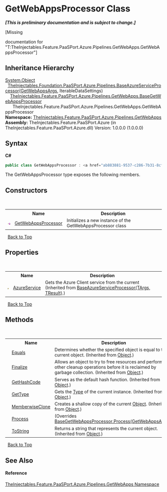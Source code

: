 # GetWebAppsProcessor Class
 _**\[This is preliminary documentation and is subject to change.\]**_

\[Missing <summary> documentation for "T:TheInjectables.Feature.PaaSPort.Azure.Pipelines.GetWebApps.GetWebAppsProcessor"\]


## Inheritance Hierarchy
<a href="http://msdn2.microsoft.com/en-us/library/e5kfa45b" target="_blank">System.Object</a><br />&nbsp;&nbsp;<a href="49efdfd6-9da7-18ec-99a8-53fee1673041">TheInjectables.Foundation.PaaSPort.Azure.Pipelines.BaseAzureServiceProcessor</a>(<a href="a7ae9983-68d9-dded-614d-c9c75d4c65d5">GetWebAppsArgs</a>, IterableDataSettings)<br />&nbsp;&nbsp;&nbsp;&nbsp;<a href="ab883881-9537-c286-7b31-8cf715c8fc05">TheInjectables.Feature.PaaSPort.Azure.Pipelines.GetWebApps.BaseGetWebAppsProcessor</a><br />&nbsp;&nbsp;&nbsp;&nbsp;&nbsp;&nbsp;TheInjectables.Feature.PaaSPort.Azure.Pipelines.GetWebApps.GetWebAppsProcessor<br />
**Namespace:**&nbsp;<a href="2e94f1aa-261f-e92b-09e7-dd283057945e">TheInjectables.Feature.PaaSPort.Azure.Pipelines.GetWebApps</a><br />**Assembly:**&nbsp;TheInjectables.Feature.PaaSPort.Azure (in TheInjectables.Feature.PaaSPort.Azure.dll) Version: 1.0.0.0 (1.0.0.0)

## Syntax

**C#**<br />
``` C#
public class GetWebAppsProcessor : <a href="ab883881-9537-c286-7b31-8cf715c8fc05">BaseGetWebAppsProcessor</a>
```

The GetWebAppsProcessor type exposes the following members.


## Constructors
&nbsp;<table><tr><th></th><th>Name</th><th>Description</th></tr><tr><td>![Public method](media/pubmethod.gif "Public method")</td><td><a href="8565e39f-52cd-6404-3809-b110153b0569">GetWebAppsProcessor</a></td><td>
Initializes a new instance of the GetWebAppsProcessor class</td></tr></table>&nbsp;
<a href="#getwebappsprocessor-class">Back to Top</a>

## Properties
&nbsp;<table><tr><th></th><th>Name</th><th>Description</th></tr><tr><td>![Protected property](media/protproperty.gif "Protected property")</td><td><a href="99f6902b-b8a3-d1b5-0a26-43f5603f7300">AzureService</a></td><td>
Gets the Azure Client service from the current 
 (Inherited from <a href="49efdfd6-9da7-18ec-99a8-53fee1673041">BaseAzureServiceProcessor(TArgs, TResult)</a>.)</td></tr></table>&nbsp;
<a href="#getwebappsprocessor-class">Back to Top</a>

## Methods
&nbsp;<table><tr><th></th><th>Name</th><th>Description</th></tr><tr><td>![Public method](media/pubmethod.gif "Public method")</td><td><a href="http://msdn2.microsoft.com/en-us/library/bsc2ak47" target="_blank">Equals</a></td><td>
Determines whether the specified object is equal to the current object.
 (Inherited from <a href="http://msdn2.microsoft.com/en-us/library/e5kfa45b" target="_blank">Object</a>.)</td></tr><tr><td>![Protected method](media/protmethod.gif "Protected method")</td><td><a href="http://msdn2.microsoft.com/en-us/library/4k87zsw7" target="_blank">Finalize</a></td><td>
Allows an object to try to free resources and perform other cleanup operations before it is reclaimed by garbage collection.
 (Inherited from <a href="http://msdn2.microsoft.com/en-us/library/e5kfa45b" target="_blank">Object</a>.)</td></tr><tr><td>![Public method](media/pubmethod.gif "Public method")</td><td><a href="http://msdn2.microsoft.com/en-us/library/zdee4b3y" target="_blank">GetHashCode</a></td><td>
Serves as the default hash function.
 (Inherited from <a href="http://msdn2.microsoft.com/en-us/library/e5kfa45b" target="_blank">Object</a>.)</td></tr><tr><td>![Public method](media/pubmethod.gif "Public method")</td><td><a href="http://msdn2.microsoft.com/en-us/library/dfwy45w9" target="_blank">GetType</a></td><td>
Gets the <a href="http://msdn2.microsoft.com/en-us/library/42892f65" target="_blank">Type</a> of the current instance.
 (Inherited from <a href="http://msdn2.microsoft.com/en-us/library/e5kfa45b" target="_blank">Object</a>.)</td></tr><tr><td>![Protected method](media/protmethod.gif "Protected method")</td><td><a href="http://msdn2.microsoft.com/en-us/library/57ctke0a" target="_blank">MemberwiseClone</a></td><td>
Creates a shallow copy of the current <a href="http://msdn2.microsoft.com/en-us/library/e5kfa45b" target="_blank">Object</a>.
 (Inherited from <a href="http://msdn2.microsoft.com/en-us/library/e5kfa45b" target="_blank">Object</a>.)</td></tr><tr><td>![Public method](media/pubmethod.gif "Public method")</td><td><a href="558f498d-f9b4-a8ff-fc38-334104bf347f">Process</a></td><td> (Overrides <a href="565e5c4e-ec3f-701b-252c-b5eb473573c5">BaseGetWebAppsProcessor.Process(GetWebAppsArgs)</a>.)</td></tr><tr><td>![Public method](media/pubmethod.gif "Public method")</td><td><a href="http://msdn2.microsoft.com/en-us/library/7bxwbwt2" target="_blank">ToString</a></td><td>
Returns a string that represents the current object.
 (Inherited from <a href="http://msdn2.microsoft.com/en-us/library/e5kfa45b" target="_blank">Object</a>.)</td></tr></table>&nbsp;
<a href="#getwebappsprocessor-class">Back to Top</a>

## See Also


#### Reference
<a href="2e94f1aa-261f-e92b-09e7-dd283057945e">TheInjectables.Feature.PaaSPort.Azure.Pipelines.GetWebApps Namespace</a><br />